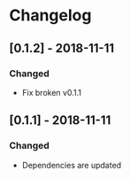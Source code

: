 # Changelog

## [0.1.2] - 2018-11-11
### Changed
- Fix broken v0.1.1

## [0.1.1] - 2018-11-11
### Changed
- Dependencies are updated
